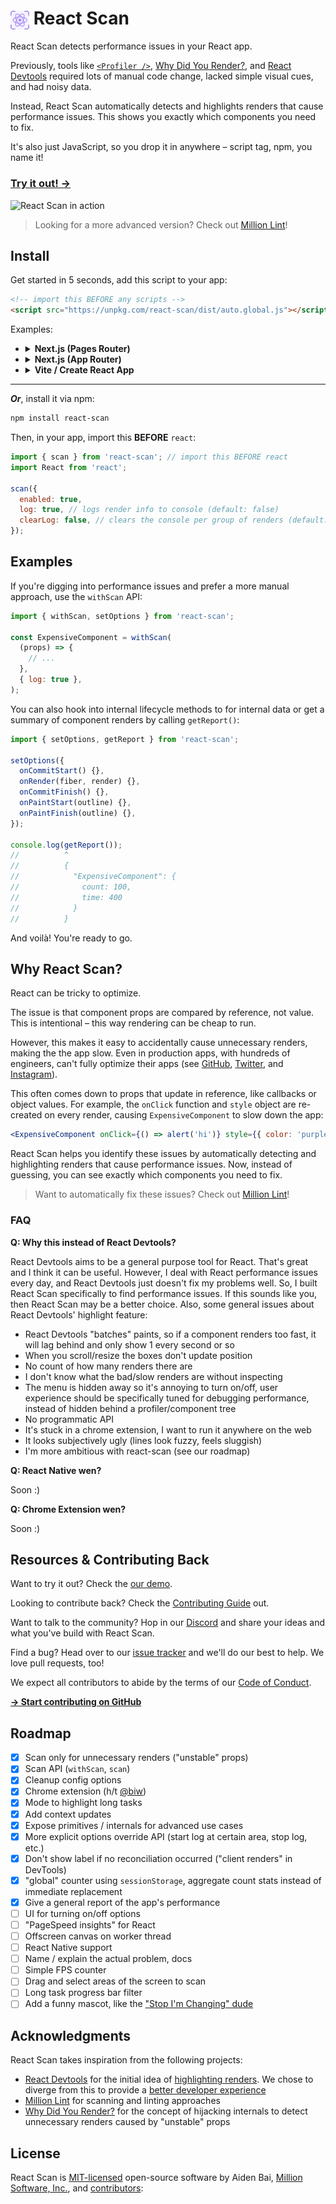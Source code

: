 # <img src="https://github.com/aidenybai/react-scan/blob/main/.github/assets/logo.svg" width="30" height="30" align="center" /> React Scan

React Scan detects performance issues in your React app.

Previously, tools like [`<Profiler />`](https://react.dev/reference/react-devtools), [Why Did You Render?](https://github.com/welldone-software/why-did-you-render), and [React Devtools](https://legacy.reactjs.org/blog/2018/09/10/introducing-the-react-profiler.html) required lots of manual code change, lacked simple visual cues, and had noisy data.

Instead, React Scan automatically detects and highlights renders that cause performance issues. This shows you exactly which components you need to fix.

It's also just JavaScript, so you drop it in anywhere – script tag, npm, you name it!

### [**Try it out! →**](https://react-scan.million.dev)

![React Scan in action](https://raw.githubusercontent.com/aidenybai/react-scan/refs/heads/main/.github/assets/demo.gif?token=GHSAT0AAAAAAB4IOFACRC6P6E45TB2FPYFCZZV2AYA)

> Looking for a more advanced version? Check out [Million Lint](https://million.dev)!

## Install

Get started in 5 seconds, add this script to your app:

```html
<!-- import this BEFORE any scripts -->
<script src="https://unpkg.com/react-scan/dist/auto.global.js"></script>
```

Examples:

<ul>
<li>
<details>
<summary><b>Next.js (Pages Router)</b></summary>

<br />

Add the script tag to your `pages/_document.tsx`:

```jsx
import { Html, Head, Main, NextScript } from 'next/document';

export default function Document() {
  return (
    <Html lang="en">
      <Head>
        <script src="https://unpkg.com/react-scan/dist/auto.global.js"></script>

        {/* rest of your scripts go under */}
      </Head>
      <body>
        <Main />
        <NextScript />
      </body>
    </Html>
  );
}
```

</details>
</li>

<li>
<details>
<summary><b>Next.js (App Router)</b></summary>

<br />

Add the script tag to your `app/layout.tsx`:

```jsx
export default function RootLayout({
  children,
}: {
  children: React.ReactNode
}) {
  return (
    <html lang="en">
      <head>
        <script src="https://unpkg.com/react-scan/dist/auto.global.js" async />
        {/* rest of your scripts go under */}
      </head>
      <body>{children}</body>
    </html>
  )
}
```

</details>
</li>

<li>
<details>
<summary><b>Vite / Create React App</b></summary>

<br />

Add the script tag to your `index.html`:

```html
<!doctype html>
<html lang="en">
  <head>
    <script src="https://unpkg.com/react-scan/dist/auto.global.js"></script>

    <!-- rest of your scripts go under -->
  </head>
  <body>
    <!-- ... -->
  </body>
</html>
```

</details>
</li>
</ul>

---

**_Or_**, install it via npm:

```bash
npm install react-scan
```

Then, in your app, import this **BEFORE** `react`:

```js
import { scan } from 'react-scan'; // import this BEFORE react
import React from 'react';

scan({
  enabled: true,
  log: true, // logs render info to console (default: false)
  clearLog: false, // clears the console per group of renders (default: false)
});
```

## Examples

If you're digging into performance issues and prefer a more manual approach, use the `withScan` API:

```js
import { withScan, setOptions } from 'react-scan';

const ExpensiveComponent = withScan(
  (props) => {
    // ...
  },
  { log: true },
);
```

You can also hook into internal lifecycle methods to for internal data or get a summary of component renders by calling `getReport()`:

```js
import { setOptions, getReport } from 'react-scan';

setOptions({
  onCommitStart() {},
  onRender(fiber, render) {},
  onCommitFinish() {},
  onPaintStart(outline) {},
  onPaintFinish(outline) {},
});

console.log(getReport());
//          ^
//          {
//            "ExpensiveComponent": {
//              count: 100,
//              time: 400
//            }
//          }
```

And voilà! You're ready to go.

## Why React Scan?

React can be tricky to optimize.

The issue is that component props are compared by reference, not value. This is intentional – this way rendering can be cheap to run.

However, this makes it easy to accidentally cause unnecessary renders, making the the app slow. Even in production apps, with hundreds of engineers, can't fully optimize their apps (see [GitHub](https://github.com/aidenybai/react-scan/blob/main/.github/assets/github.mp4), [Twitter](https://github.com/aidenybai/react-scan/blob/main/.github/assets/twitter.mp4), and [Instagram](https://github.com/aidenybai/react-scan/blob/main/.github/assets/instagram.mp4)).

This often comes down to props that update in reference, like callbacks or object values. For example, the `onClick` function and `style` object are re-created on every render, causing `ExpensiveComponent` to slow down the app:

```jsx
<ExpensiveComponent onClick={() => alert('hi')} style={{ color: 'purple' }} />
```

React Scan helps you identify these issues by automatically detecting and highlighting renders that cause performance issues. Now, instead of guessing, you can see exactly which components you need to fix.

> Want to automatically fix these issues? Check out [Million Lint](https://million.dev)!

### FAQ

**Q: Why this instead of React Devtools?**

React Devtools aims to be a general purpose tool for React. That's great and I think it can be useful. However, I deal with React performance issues every day, and React Devtools just doesn't fix my problems well. So, I built React Scan specifically to find performance issues. If this sounds like you, then React Scan may be a better choice. Also, some general issues about React Devtools' highlight feature:

- React Devtools "batches" paints, so if a component renders too fast, it will lag behind and only show 1 every second or so
- When you scroll/resize the boxes don't update position
- No count of how many renders there are
- I don't know what the bad/slow renders are without inspecting
- The menu is hidden away so it's annoying to turn on/off, user experience should be specifically tuned for debugging performance, instead of hidden behind a profiler/component tree
- No programmatic API
- It's stuck in a chrome extension, I want to run it anywhere on the web
- It looks subjectively ugly (lines look fuzzy, feels sluggish)
- I'm more ambitious with react-scan (see our roadmap)

**Q: React Native wen?**

Soon :)

**Q: Chrome Extension wen?**

Soon :)

## Resources & Contributing Back

Want to try it out? Check the [our demo](https://react-scan.million.dev).

Looking to contribute back? Check the [Contributing Guide](https://github.com/aidenybai/react-scan/blob/main/.github/CONTRIBUTING.md) out.

Want to talk to the community? Hop in our [Discord](https://discord.gg/X9yFbcV2rF) and share your ideas and what you've build with React Scan.

Find a bug? Head over to our [issue tracker](https://github.com/aidenybai/react-scan/issues) and we'll do our best to help. We love pull requests, too!

We expect all contributors to abide by the terms of our [Code of Conduct](https://github.com/aidenybai/react-scan/blob/main/.github/CODE_OF_CONDUCT.md).

[**→ Start contributing on GitHub**](https://github.com/aidenybai/react-scan/blob/main/.github/CONTRIBUTING.md)

## Roadmap

- [x] Scan only for unnecessary renders ("unstable" props)
- [x] Scan API (`withScan`, `scan`)
- [x] Cleanup config options
- [x] Chrome extension (h/t [@biw](https://github.com/biw))
- [x] Mode to highlight long tasks
- [x] Add context updates
- [x] Expose primitives / internals for advanced use cases
- [x] More explicit options override API (start log at certain area, stop log, etc.)
- [x] Don't show label if no reconciliation occurred ("client renders" in DevTools)
- [x] "global" counter using `sessionStorage`, aggregate count stats instead of immediate replacement
- [x] Give a general report of the app's performance
- [ ] UI for turning on/off options
- [ ] "PageSpeed insights" for React
- [ ] Offscreen canvas on worker thread
- [ ] React Native support
- [ ] Name / explain the actual problem, docs
- [ ] Simple FPS counter
- [ ] Drag and select areas of the screen to scan
- [ ] Long task progress bar filter
- [ ] Add a funny mascot, like the ["Stop I'm Changing" dude](https://www.youtube.com/shorts/FwOZdX7bDKI?app=desktop)

## Acknowledgments

React Scan takes inspiration from the following projects:

- [React Devtools](https://react.dev/learn/react-developer-tools) for the initial idea of [highlighting renders](https://medium.com/dev-proto/highlight-react-components-updates-1b2832f2ce48). We chose to diverge from this to provide a [better developer experience](https://x.com/aidenybai/status/1857122670929969551)
- [Million Lint](https://million.dev) for scanning and linting approaches
- [Why Did You Render?](https://github.com/welldone-software/why-did-you-render) for the concept of hijacking internals to detect unnecessary renders caused by "unstable" props

## License

React Scan is [MIT-licensed](LICENSE) open-source software by Aiden Bai, [Million Software, Inc.](https://million.dev), and [contributors](https://github.com/aidenybai/react-scan/graphs/contributors):
